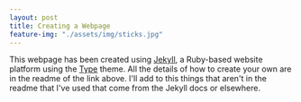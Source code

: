 ```yaml
---
layout: post
title: Creating a Webpage
feature-img: "./assets/img/sticks.jpg"
---
```

This webpage has been created using [Jekyll](https://jekyllrb.com/), a Ruby-based website platform using the [Type](https://github.com/rohanchandra/type-theme) theme. All the details of how to create your own are in the readme of the link above. I'll add to this things that aren't in the readme that I've used that come from the Jekyll docs or elsewhere.

